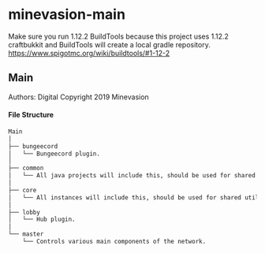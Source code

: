 ﻿# minevasion-main
 Make sure you run 1.12.2 BuildTools because this project uses 1.12.2 craftbukkit and BuildTools will create a local gradle repository. https://www.spigotmc.org/wiki/buildtools/#1-12-2

## Main
Authors: Digital
Copyright 2019 Minevasion

#### File Structure
```bash
Main
│
├── bungeecord
│   └── Bungeecord plugin.
│
├── common
│   └── All java projects will include this, should be used for shared utilities.
│
├── core
│   └── All instances will include this, should be used for shared utilities.
│
├── lobby
│   └── Hub plugin.
│
└── master
    └── Controls various main components of the network.
```